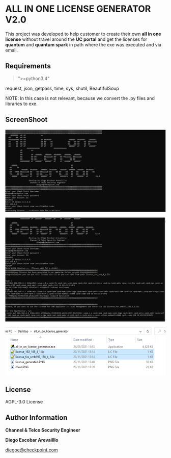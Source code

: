 ALL IN ONE LICENSE GENERATOR V2.0
=========

This project was developed to help customer to create their own __all in one license__ without travel around the __UC portal__ and get the licenses for __quantum__ and __quantum spark__ in path where the exe was executed and via email.

Requirements
------------

> ">=python3.4"

request, json, getpass, time, sys, shutil, BeautifulSoup

NOTE: In this case is not relevant, because we convert the .py files and libraries to exe.


ScreenShoot
--------------
![main](https://github.com/dearevalillo/all_in_one_license_generator/blob/master/main.PNG)

![license_generated](https://github.com/dearevalillo/all_in_one_license_generator/blob/master/license_generated.PNG)

![path_licenses](https://github.com/dearevalillo/all_in_one_license_generator/blob/master/path_licenses.PNG)


License
-------

AGPL-3.0 License

Author Information
------------------
**Channel & Telco Security Engineer**

**Diego Escobar Arevailllo**

[diegoe@checkpoint.com](mailto:diegoe@checkpoint.com)
